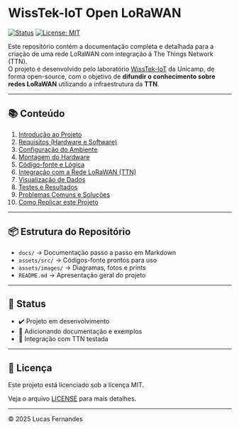 # WissTek-IoT Open LoRaWAN

[![Status](https://img.shields.io/badge/status-desenvolvimento-yellow)](https://github.com/WissTek-IoT/WissTek-IoT-Open-LoRaWAN)
[![License: MIT](https://img.shields.io/badge/license-MIT-green.svg)](LICENSE)

Este repositório contém a documentação completa e detalhada para a criação de uma rede LoRaWAN com integração à The Things Network (TTN).  
O projeto é desenvolvido pelo laboratório [WissTek-IoT](https://wisstek-iot.cc/) da Unicamp, de forma open-source, com o objetivo de **difundir o conhecimento sobre redes LoRaWAN** utilizando a infraestrutura da **TTN**.

---

## 📚 Conteúdo

1. [Introdução ao Projeto](docs/01-introducao.md)
2. [Requisitos (Hardware e Software)](docs/02-requisitos.md)
3. [Configuração do Ambiente](docs/03-configuracao-ambiente.md)
4. [Montagem do Hardware](docs/04-montagem-hardware.md)
5. [Código-fonte e Lógica](docs/05-codigo.md)
6. [Integração com a Rede LoRaWAN (TTN)](docs/06-integracao-lorawan.md)
7. [Visualização de Dados](docs/07-visualizacao-dados.md)
8. [Testes e Resultados](docs/08-testes.md)
9. [Problemas Comuns e Soluções](docs/09-erros-comuns.md)
10. [Como Replicar este Projeto](docs/10-replicar-projeto.md)

---

## 📦 Estrutura do Repositório

- `docs/` → Documentação passo a passo em Markdown
- `assets/src/` → Códigos-fonte prontos para uso
- `assets/images/` → Diagramas, fotos e prints
- `README.md` → Apresentação geral do projeto

---

## 🧪 Status

- ✔️ Projeto em desenvolvimento
- 🚧 Adicionando documentação e exemplos
- 📡 Integração com TTN testada

---

## 📜 Licença

Este projeto está licenciado sob a licença MIT.

Veja o arquivo [LICENSE](LICENSE) para mais detalhes.

---

© 2025 Lucas Fernandes
